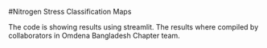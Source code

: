 #Nitrogen Stress Classification Maps 

The code is showing results using streamlit.
The results where compiled by collaborators in Omdena Bangladesh Chapter team. 